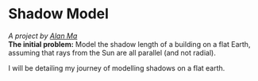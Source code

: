 # Shadow Model
*A project by [Alan Ma](https://alan-ma.me)*  
**The initial problem:** Model the shadow length of a building on a flat Earth, assuming that rays from the Sun are all parallel (and not radial).

I will be detailing my journey of modelling shadows on a flat earth.
